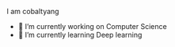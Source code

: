 I am cobaltyang
- 🔭 I’m currently working on Computer Science
- 🌱 I’m currently learning Deep learning

